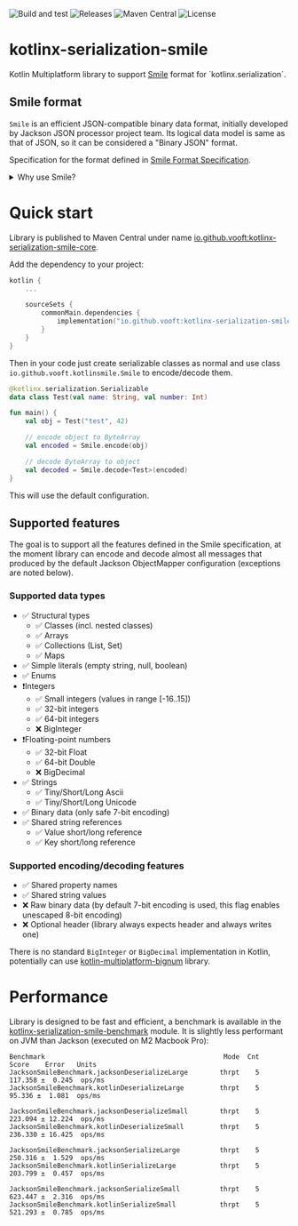 ![Build and test](https://github.com/vooft/kotlinx-serialization-smile/actions/workflows/build.yml/badge.svg?branch=main)
![Releases](https://img.shields.io/github/v/release/vooft/kotlinx-serialization-smile)
![Maven Central](https://img.shields.io/maven-central/v/io.github.vooft/kotlinx-serialization-smile-core)
![License](https://img.shields.io/github/license/vooft/kotlinx-serialization-smile)

# kotlinx-serialization-smile
Kotlin Multiplatform library to support [Smile](https://en.wikipedia.org/wiki/Smile_(data_interchange_format)) format for `kotlinx.serialization`.

## Smile format
`Smile` is an efficient JSON-compatible binary data format, initially developed by Jackson JSON processor project team. Its logical data model is same as that of JSON, so it can be considered a "Binary JSON" format.

Specification for the format defined in [Smile Format Specification](https://github.com/FasterXML/smile-format-specification/tree/master).

<details>
<summary>Why use Smile?</summary>

Jackson maintainer Tatu Saloranta wrote an email describing different binary alternatives to JSON: https://groups.google.com/g/jackson-user/c/oQyF4Rit5lw/m/LxP33PbWn9EJ

One of the major products using Smile is ElasticSearch, that can use Smile and JSON interchangeably, and by using Smile you get both better performance and smaller stored data size: https://medium.com/its-tinkoff/elasticsearch-with-a-smile-d105f4b60d83

Performance comparison on the same data as the benchmark in this library:
```
Benchmark                                         Mode  Cnt    Score    Error   Units
JacksonJsonSmileBenchmark.jsonLargeDeserialize   thrpt    5   79.037 ±  2.253  ops/ms
JacksonJsonSmileBenchmark.smileLargeDeserialize  thrpt    5  117.915 ±  0.301  ops/ms

JacksonJsonSmileBenchmark.jsonLargeSerialize     thrpt    5  154.320 ±  0.421  ops/ms
JacksonJsonSmileBenchmark.smileLargeSerialize    thrpt    5  252.946 ±  0.717  ops/ms

JacksonJsonSmileBenchmark.jsonSmallDeserialize   thrpt    5  172.191 ± 11.006  ops/ms
JacksonJsonSmileBenchmark.smileSmallDeserialize  thrpt    5  226.521 ± 18.704  ops/ms

JacksonJsonSmileBenchmark.jsonSmallSerialize     thrpt    5  407.084 ±  3.078  ops/ms
JacksonJsonSmileBenchmark.smileSmallSerialize    thrpt    5  616.633 ±  2.665  ops/ms
```
</details>

# Quick start
Library is published to Maven Central under name [io.github.vooft:kotlinx-serialization-smile-core](https://central.sonatype.com/search?namespace=io.github.vooft).

Add the dependency to your project:
```kotlin
kotlin {
    ...

    sourceSets {
        commonMain.dependencies {
            implementation("io.github.vooft:kotlinx-serialization-smile-core:<version>")
        }
    }
}
```

Then in your code just create serializable classes as normal and use class `io.github.vooft.kotlinsmile.Smile` to encode/decode them.

```kotlin
@kotlinx.serialization.Serializable
data class Test(val name: String, val number: Int)

fun main() {
    val obj = Test("test", 42)

    // encode object to ByteArray
    val encoded = Smile.encode(obj)

    // decode ByteArray to object
    val decoded = Smile.decode<Test>(encoded)
}
```

This will use the default configuration.

## Supported features

The goal is to support all the features defined in the Smile specification, 
at the moment library can encode and decode almost all messages 
that produced by the default Jackson ObjectMapper configuration (exceptions are noted below).

### Supported data types
* ✅ Structural types
  * ✅ Classes (incl. nested classes)
  * ✅ Arrays
  * ✅ Collections (List, Set)
  * ✅ Maps
* ✅ Simple literals (empty string, null, boolean)
* ✅ Enums
* ❗Integers
  * ✅ Small integers (values in range [-16..15])
  * ✅ 32-bit integers
  * ✅ 64-bit integers
  * ❌ BigInteger
* ❗Floating-point numbers
  * ✅ 32-bit Float
  * ✅ 64-bit Double
  * ❌ BigDecimal
* ✅ Strings
  * ✅ Tiny/Short/Long Ascii
  * ✅ Tiny/Short/Long Unicode
* ✅ Binary data (only safe 7-bit encoding)
* ✅ Shared string references
  * ✅ Value short/long reference
  * ✅ Key short/long reference

### Supported encoding/decoding features
* ✅ Shared property names
* ✅ Shared string values
* ❌ Raw binary data (by default 7-bit encoding is used, this flag enables unescaped 8-bit encoding)
* ❌ Optional header (library always expects header and always writes one)

There is no standard `BigInteger` or `BigDecimal` implementation in Kotlin, potentially can use [kotlin-multiplatform-bignum](https://github.com/ionspin/kotlin-multiplatform-bignum) library.

# Performance

Library is designed to be fast and efficient, a benchmark is available in the [kotlinx-serialization-smile-benchmark](kotlinx-serialization-smile-benchmark) module.
It is slightly less performant on JVM than Jackson (executed on M2 Macbook Pro):
```
Benchmark                                             Mode  Cnt    Score    Error   Units
JacksonSmileBenchmark.jacksonDeserializeLarge        thrpt    5  117.358 ±  0.245  ops/ms
JacksonSmileBenchmark.kotlinDeserializeLarge         thrpt    5   95.336 ±  1.081  ops/ms

JacksonSmileBenchmark.jacksonDeserializeSmall        thrpt    5  223.094 ± 12.224  ops/ms
JacksonSmileBenchmark.kotlinDeserializeSmall         thrpt    5  236.330 ± 16.425  ops/ms

JacksonSmileBenchmark.jacksonSerializeLarge          thrpt    5  250.316 ±  1.529  ops/ms
JacksonSmileBenchmark.kotlinSerializeLarge           thrpt    5  203.799 ±  0.457  ops/ms

JacksonSmileBenchmark.jacksonSerializeSmall          thrpt    5  623.447 ±  2.316  ops/ms
JacksonSmileBenchmark.kotlinSerializeSmall           thrpt    5  521.293 ±  0.785  ops/ms
```
